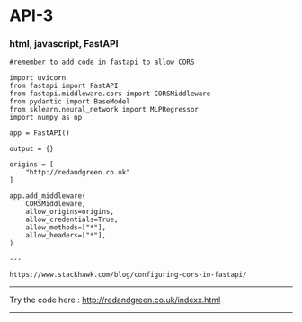 # API-3
### html, javascript, FastAPI

    #remember to add code in fastapi to allow CORS

    import uvicorn
    from fastapi import FastAPI
    from fastapi.middleware.cors import CORSMiddleware
    from pydantic import BaseModel
    from sklearn.neural_network import MLPRegressor
    import numpy as np

    app = FastAPI()

    output = {}

    origins = [
        "http://redandgreen.co.uk"
    ]

    app.add_middleware(
        CORSMiddleware,
        allow_origins=origins,
        allow_credentials=True,
        allow_methods=["*"],
        allow_headers=["*"],
    )
    
    ---
    
    https://www.stackhawk.com/blog/configuring-cors-in-fastapi/

---

Try the code here : http://redandgreen.co.uk/indexx.html

---
